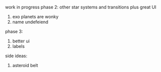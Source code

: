 work in progress 
phase 2: other star systems and transitions plus great UI 
1. exo planets are wonky 
4. name undefeiend 

phase 3: 
1. better ui
2. labels 

side ideas: 
1. asteroid belt 
